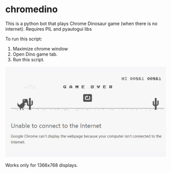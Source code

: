 # chromedino
This is a python bot that plays Chrome Dinosaur game (when there is no internet).
Requires PIL and pyautogui libs

To run this script:
1. Maximize chrome window
2. Open Dino game tab.
3. Run this script.

![Game](q.jpg)

Works only for 1366x768 displays.
